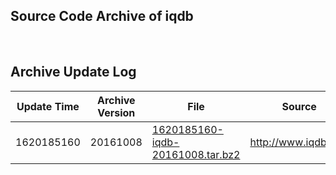 
## Source Code Archive of iqdb

<br>

## Archive Update Log

| Update Time | Archive Version | File                                                                 | Source               | Download URL                                   |
| ----------- | --------------- | -------------------------------------------------------------------- | -------------------- | ---------------------------------------------- |
| 1620185160  | 20161008        | [1620185160-iqdb-20161008.tar.bz2](1620185160-iqdb-20161008.tar.bz2) | http://www.iqdb.org/ | http://www.iqdb.org/code/iqdb-20161008.tar.bz2 |
